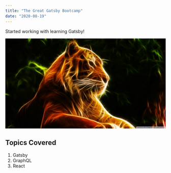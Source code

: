 ```yaml
---
title: "The Great Gatsby Bootcamp"
date: "2020-08-19"
---
```


Started working with learning Gatsby!

![Tiger](./tiger.jpg)

## Topics Covered

1. Gatsby
2. GraphQL
3. React
